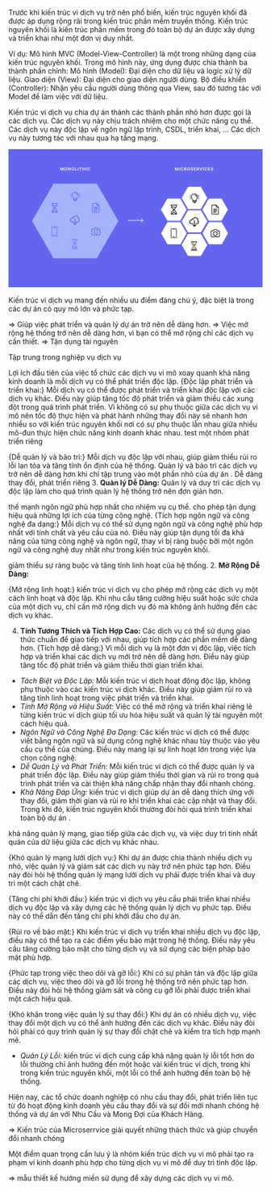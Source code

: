 <!--@Kiến trúc nguyên khối-->

Trước khi kiến trúc vi dịch vụ trở nên phổ biến, kiến trúc nguyên khối đã được áp dụng rộng rãi trong kiến trúc phần mềm truyền thống.
Kiến trúc nguyên khối là kiến trúc phần mềm trong đó toàn bộ dự án được xây dựng và triển khai như một đơn vị duy nhất.

Ví dụ: Mô hình MVC (Model-View-Controller) là một trong những dạng của kiến trúc nguyên khối.
Trong mô hình này, ứng dụng được chia thành ba thành phần chính:
Mô hình (Model): Đại diện cho dữ liệu và logic xử lý dữ liệu.
Giao diện (View): Đại diện cho giao diện người dùng.
Bộ điều khiển (Controller): Nhận yêu cầu người dùng thông qua View, sau đó tương tác với Model để làm việc với dữ liệu.

<!--@Kiến trúc vi dịch vụ-->

Kiến trúc vi dịch vụ chia dự án thành các thành phần nhỏ hơn được gọi là các dịch vụ.
Các dịch vụ này chịu trách nhiệm cho một chức năng cụ thể.
Các dịch vụ này độc lập về ngôn ngữ lập trình, CSDL, triển khai, ...
Các dịch vụ này tương tác với nhau qua hạ tầng mạng.

<!--từ nguyên khối thành vi mô (hình lục gác Sunteco)-->
<!--Ảnh chuyển đổi từ kiến trúc nguyên khối thành kiến trúc vi dịch vụ-->
<!-- ảnh micro thật google -->
<!-- ảnh micro thật google -->
<!-- ảnh micro thật google -->
<!-- ảnh micro thật google -->
![Alt text](<New folder/000000-Monolith_to_Microservices.png>)
<!-- PIC -->
<!-- PIC -->
<!-- PIC -->
<!-- PIC -->
<!-- PIC -->
<!-- PIC -->
<!-- PIC -->
<!-- PIC -->
<!-- PIC -->
<!-- PIC -->

<!--@Một số đặc điểm và ưu điểm của kiến trúc vi dịch vụ-->
Kiến trúc vi dịch vụ mang đến nhiều ưu điểm đáng chú ý, đặc biệt là trong các dự án có quy mô lớn và phức tạp.
<!---->
<!--vì Phân chia dự án thành các dịch vụ.-->
=> Giúp việc phát triển và quản lý dự án trở nên dễ dàng hơn.
=> Việc mở rộng hệ thống trở nên dễ dàng hơn, vì bạn có thể mở rộng chỉ các dịch vụ cần thiết.
=> Tận dụng tài nguyên

<!--Khả năng chịu lỗi-->


Tập trung trong nghiệp vụ dịch vụ
<!--Trên thực tế, điều này sẽ dẫn đến tốc độ định giá doanh nghiệp nhanh hơn.-->
<!-- Vì độc lập  -->
Lợi ích đầu tiên của việc tổ chức các dịch vụ vi mô xoay quanh khả năng kinh doanh là mỗi dịch vụ có thể phát triển độc lập.
{Độc lập phát triển và triển khai:} Mỗi dịch vụ có thể được phát triển và triển khai độc lập với các dịch vụ khác. Điều này giúp tăng tốc độ phát triển và giảm thiểu các xung đột trong quá trình phát triển.
Vì không có sự phụ thuộc giữa các dịch vụ vi mô nên tốc độ thực hiện và phát hành những thay đổi này sẽ nhanh hơn nhiều so với kiến ​​trúc nguyên khối nơi có sự phụ thuộc lẫn nhau giữa nhiều mô-đun thực hiện chức năng kinh doanh khác nhau. <!--test, phụ thuộc,ràng buộc video youtube (xxxxxxxx)-->
test
một nhóm phát triển riêng
<!--các nhóm không-->
{Dễ quản lý và bảo trì:} Mỗi dịch vụ độc lập với nhau, giúp giảm thiểu rủi ro lỗi lan tỏa và tăng tính ổn định của hệ thống. 
Quản lý và bảo trì các dịch vụ trở nên dễ dàng hơn khi chỉ tập trung vào một phần nhỏ của dự án . 
Dễ dàng thay đổi, phát triển riêng
3. **Quản lý Dễ Dàng:** Quản lý và duy trì các dịch vụ độc lập làm cho quá trình quản lý hệ thống trở nên đơn giản hơn.
<!--IDE nhẹ-->
<!--Việc quản lý các thay đổi trong dự án dịch vụ vi mô sẽ dễ dàng hơn và chỉ có một thay đổi trong một dịch vụ.-->
<!-- => Sử dụng nhiều ngôn ngữ và framework khác nhau. -->

<!--đa ngôn ngữ.-->
<!--hình các ngôn ngữ nodejs , python, java,...-->
thế mạnh ngôn ngữ
phù hợp nhất cho nhiệm vụ cụ thể.
cho phép tận dụng hiệu quả những lợi ích của từng công nghệ.
{Tích hợp ngôn ngữ và công nghệ đa dạng:} Mỗi dịch vụ có thể sử dụng ngôn ngữ và công nghệ phù hợp nhất với tính chất và yêu cầu của nó. Điều này giúp tận dụng tối đa khả năng của từng công nghệ và ngôn ngữ, thay vì bị ràng buộc bởi một ngôn ngữ và công nghệ duy nhất như trong kiến trúc nguyên khối.
<!-- => linh hoạt -->
giảm thiểu sự ràng buộc và tăng tính linh hoạt của hệ thống.
 2. **Mở Rộng Dễ Dàng:**
<!--mở rộng quy mô độc lập-->
{Mở rộng linh hoạt:} kiến trúc vi dịch vụ cho phép mở rộng các dịch vụ một cách linh hoạt và độc lập. Khi nhu cầu tăng cường hiệu suất hoặc sức chứa của một dịch vụ, chỉ cần mở rộng dịch vụ đó mà không ảnh hưởng đến các dịch vụ khác.


4. **Tính Tương Thích và Tích Hợp Cao:** Các dịch vụ có thể sử dụng giao thức chuẩn để giao tiếp với nhau, giúp tích hợp các phần mềm dễ dàng hơn.
{Tích hợp dễ dàng:} Vì mỗi dịch vụ là một đơn vị độc lập, việc tích hợp và triển khai các dịch vụ mới trở nên dễ dàng hơn. Điều này giúp tăng tốc độ phát triển và giảm thiểu thời gian triển khai.

<!--5. **Khả Năng Tái Sử Dụng :**-->


 

- _Tách Biệt và Độc Lập:_ Mỗi kiến trúc vi dịch hoạt động độc lập, không phụ thuộc vào các kiến trúc vi dịch khác. Điều này giúp giảm rủi ro và tăng tính linh hoạt trong việc phát triển và triển khai.
- _Tính Mở Rộng và Hiệu Suất:_ Việc có thể mở rộng và triển khai riêng lẻ từng kiến trúc vi dịch giúp tối ưu hóa hiệu suất và quản lý tài nguyên một cách hiệu quả.
- _Ngôn Ngữ và Công Nghệ Đa Dạng:_ Các kiến trúc vi dịch có thể được viết bằng ngôn ngữ và sử dụng công nghệ khác nhau tùy thuộc vào yêu cầu cụ thể của chúng. Điều này mang lại sự linh hoạt lớn trong việc lựa chọn công nghệ.
- _Dễ Quản Lý và Phát Triển:_ Mỗi kiến trúc vi dịch có thể được quản lý và phát triển độc lập. Điều này giúp giảm thiểu thời gian và rủi ro trong quá trình phát triển và cải thiện khả năng chấp nhận thay đổi nhanh chóng.
- _Khả Năng Đáp Ứng:_ kiến trúc vi dịch giúp dự án dễ dàng thích ứng với thay đổi, giảm thời gian và rủi ro khi triển khai các cập nhật và thay đổi. Trong khi đó, kiến trúc nguyên khối thường đòi hỏi quá trình triển khai toàn bộ dự án .




<!--@Một số nhược điểm và thách thức của kiến trúc vi dịch vụ-->
<!--nhiều thách thức, và việc duy trì sự linh hoạt và tái cấu trúc là quan trọng để đảm bảo sự thành công trong dài hạn.-->

khả năng quản lý mạng,
giao tiếp giữa các dịch vụ,
và việc duy trì tính nhất quán của dữ liệu giữa các dịch vụ khác nhau.

{Khó quản lý mạng lưới dịch vụ:} Khi dự án được chia thành nhiều dịch vụ nhỏ, việc quản lý và giám sát các dịch vụ này trở nên phức tạp hơn. Điều này đòi hỏi hệ thống quản lý mạng lưới dịch vụ phải được triển khai và duy trì một cách chặt chẽ.

{Tăng chi phí khởi đầu:} kiến trúc vi dịch vụ yêu cầu phải triển khai nhiều dịch vụ độc lập và xây dựng các hệ thống quản lý dịch vụ phức tạp. Điều này có thể dẫn đến tăng chi phí khởi đầu cho dự án.

{Rủi ro về bảo mật:} Khi kiến trúc vi dịch vụ triển khai nhiều dịch vụ độc lập, điều này có thể tạo ra các điểm yếu bảo mật trong hệ thống. Điều này yêu cầu tăng cường bảo mật cho từng dịch vụ và sử dụng các biện pháp bảo mật phù hợp.

{Phức tạp trong việc theo dõi và gỡ lỗi:} Khi có sự phân tán và độc lập giữa các dịch vụ, việc theo dõi và gỡ lỗi trong hệ thống trở nên phức tạp hơn. Điều này đòi hỏi hệ thống giám sát và công cụ gỡ lỗi phải được triển khai một cách hiệu quả.

{Khó khăn trong việc quản lý sự thay đổi:} Khi dự án có nhiều dịch vụ, việc thay đổi một dịch vụ có thể ảnh hưởng đến các dịch vụ khác. Điều này đòi hỏi phải có quy trình quản lý sự thay đổi chặt chẽ và kiểm tra tích hợp mạnh mẽ.

- _Quản Lý Lỗi:_ kiến trúc vi dịch cung cấp khả năng quản lý lỗi tốt hơn do lỗi thường chỉ ảnh hưởng đến một hoặc vài kiến trúc vi dịch, trong khi trong kiến trúc nguyên khối, một lỗi có thể ảnh hưởng đến toàn bộ hệ thống.

<!--Vì tương tác với nhau qua giao thức mạng-->
<!--mỗi dịch vụ vi mô sẽ quản lý CSDL riêng dẫn đến sự phức tạp trong việc quản lý tính toàn vẹn dữ liệu.-->
<!--Khả năng transaction (giao dịch) khó khăn-->
<!--việc giám sát và gỡ lỗi các dịch vụ vi mô khó khăn.-->
<!--Và điều này dẫn đến độ phức tạp cao hơn.-->
<!--Bảo mật-->
<!--Chi phí-->
<!--Kĩ thuật công nghệ-->
<!--Đồng bộ ... phân tán-->

<!---->
<!---->
<!---->
<!---->

Hiện nay, các tổ chức doanh nghiệp có nhu cầu thay đổi, phát triển liên tục từ đó hoạt động kinh doanh yêu cầu thay đổi và sự đổi mới nhanh chóng hệ thống và dự án với Nhu Cầu và Mong Đợi của Khách Hàng.

<!--Ví dụ-->
<!--Microsoft chuyển từ bán phần mềm đóng gói sang mô hình đăng ký.-->
<!--Amazon từ hiệu sách trực tuyến thành thị trường cho nhà cung cấp khác.-->
<!--Nefifc-->
<!--Baemin-->
<!--hình 1 triệu dịch vụ Amazon và Netflix-->

=> Kiến trúc của Microserrvice giải quyết những thách thức và giúp chuyển đổi nhanh chóng

Một điểm quan trọng cần lưu ý là nhóm kiến ​​trúc dịch vụ vi mô phải tạo ra phạm vi kinh doanh phù hợp cho từng dịch vụ vi mô để duy trì tính độc lập.

<!--Một điều quan trọng cần lưu ý là để tận dụng tối đa kiến ​​trúc dịch vụ vi mô, điều quan trọng đối với nhóm dịch vụ vi mô là phải tạo ra mã nghiệp vụ phù hợp cho từng máy chủ vi mô.-->
<!--Nếu không thực hiện đúng sẽ dẫn đến tình trạng các nhóm phụ thuộc lẫn nhau và điều đó sẽ dẫn đến mất đi lợi thế của kiến ​​trúc dịch vụ vi mô.-->
<!--Và đây là lúc thiết kế Theo nhu cầu xuất hiện. Bối cảnh giới hạn của thiết kế hướng miền là sự thể hiện phạm vi kinh doanh của dịch vụ vi mô.-->

=> mẫu thiết kế hướng miền sử dụng để xây dựng các dịch vụ vi mô.

<!--mỗi dịch vụ vi mô được gán cho một nhóm nhỏ.-->
<!--và các nhóm này được hỗ trợ bởi các chuyên gia tên miền.-->
